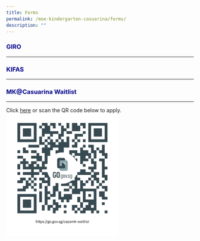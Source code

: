 ```yaml
---
title: Forms
permalink: /moe-kindergarten-casuarina/forms/
description: ""
---
```

<h3 style="color:DarkBlue;">GIRO</h3>

---

<h3 style="color:DarkBlue;">KIFAS</h3>

---

<h3 style="color:DarkBlue;">MK@Casuarina Waitlist</h3>

---
Click [here](https://go.gov.sg/capsmk-waitlist) or scan the QR code below to apply. 
<img src="images/1capsmk-waitlist.png" style="width:60%">